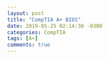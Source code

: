```yaml
---
layout: post
title: "CompTIA A+ BIOS"
date: 2019-05-25 02:14:30 -0300
categories: CompTIA
tags: [A+]
comments: true
---
```




[A+ 901 Study Guide]:https://docs.google.com/document/d/1Shh_BNuw4xh2mlr3UVBpBWqbvWJNnTtuSq12RFsjvAo/edit
[PDF 1]:http://ccilearning.com/comptia/CCILearning-Aplus-901-g186eng-sample.pdf
[PDF 2]:https://nh.lochoice.com/WCR/WCRContentDirectory/20066/093013s_ebook_v11.pdf
